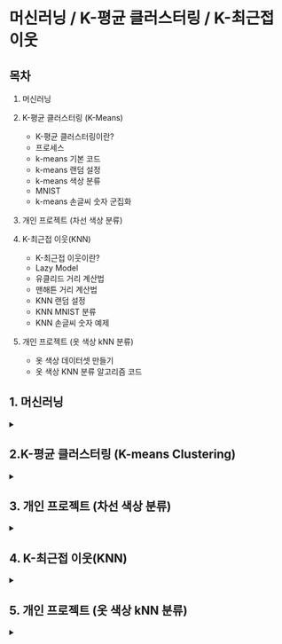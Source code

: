 # 머신러닝 / K-평균 클러스터링 / K-최근접 이웃

## 목차

1. 머신러닝

2. K-평균 클러스터링 (K-Means)
   - K-평균 클러스터링이란?
   - 프로세스
   - k-means 기본 코드
   - k-means 랜덤 설정
   - k-means 색상 분류
   - MNIST
   - k-means 손글씨 숫자 군집화
  
3. 개인 프로젝트 (차선 색상 분류)

4. K-최근접 이웃(KNN)
   - K-최근접 이웃이란?
   - Lazy Model
   - 유클리드 거리 계산법
   - 맨해튼 거리 계산법
   - KNN 랜덤 설정
   - KNN MNIST 분류
   - KNN 손글씨 숫자 예제

5. 개인 프로젝트 (옷 색상 kNN 분류)
   - 옷 색상 데이터셋 만들기
   - 옷 색상 KNN 분류 알고리즘 코드

## 1. 머신러닝

<details>
<summary></summary>
<div markdown="1">

## **1-1. 머신러닝이란?**

컴퓨터가 명시적으로 프로그래밍되지 않아도 **경험(데이터)을 통해 스스로 학습하고 개선하는 기술**

**[대표적인 적용 사례]**

`이미지 분류` : 제품 생산 시 제품의 이미지를 분석해 자동으로 분류하는 시스템

`시맨틱 분할` : 인간의 뇌를 스캔하여 종양 여부의 진단

`텍스트 분류(자연어 처리)` : 자동으로 뉴스, 블로그 등의 게시글 분류

`텍스트 분류` : 토론 또는 사이트 등에서의 부정적인 코멘트를 자동으로 구분

`텍스트 요약` : 긴 문서를 자동으로 요약하여 요점 정리

`자연어 이해` : 챗봇(chatbot) 또는 인공지능 비서 만들기

`회귀 분석` : 회사의 내년도 수익 예측

`음성 인식` : 음성 명령에 반응하는 프로그램

`이상치 탐지` : 신용 카드 부정 거래 감지

`군집 작업` : 구매 이력을 기반으로 고객 분류 후 서로 다른 마케팅 전략 계획

`데이터 시각화` : 고차원의 복잡한 데이터셋을 그래프와 같은 효율적인 시각 표현

`추천 시스템` : 과거 구매이력, 관심 상품, 찜 목록 등을 분석하여 상품 추천

`강화 학습` : 지능형 게임 봇 만들기

<br><br>

## **1-2. 머신러닝 시스템의 분류**

<img width="994" height="541" alt="image" src="https://github.com/user-attachments/assets/63c69391-616f-424e-a464-0e2b6a5ba568" />

`1. 훈련 지도 여부 : 지도 학습, 비지도 학습, 준지도 학습, 강화 학습`

`2. 실시간 훈련 여부 : 온라인 학습, 배치 학습`

`3. 예측 모델 사용 여부 : 사례 기반 학습, 모델 기반 학습`

**훈련 지도 여부 구분]**

1. 지도 학습
   - 훈련 데이터로부터 하나의 함수를 유추해내기 위한 방법
   - 지도 학습에는 훈련 데이터에 레이블(label) 또는 타깃(garget)이라는 정답지가 포함되어 있음

1) 분류(classification)
   
<img width="924" height="364" alt="image" src="https://github.com/user-attachments/assets/d826aded-2184-45b5-881b-c97ac89d1f6e" />

2) 회귀(regression)
   
<img width="753" height="412" alt="image" src="https://github.com/user-attachments/assets/707a4500-3fcd-45e5-b9db-636fe84bcd88" />

3) 지도 학습 알고리즘

- k-최근접 이웃(kNN : k-Nearest Neighbors)
- 선형 회귀(linear regression)
- 로지스틱 회귀(logistic regression)
- 서포트 벡터 머신(SVC : support vector machines)
- 결정 트리(decision trees)
- 랜덤 포레스트(randome forests)
- 신경망(neural networks)

<br><br>

2. 비지도 학습
   - 레이블이 없는 훈련 데이터를 이용하여 시스템이 스스로 학습을 하도록 하는 학습 방법
   - 입력 값에 대한 목표치가 주어지지 않음

<img width="775" height="402" alt="image" src="https://github.com/user-attachments/assets/576168b3-a218-4ae5-8f88-5cc1f8c59d71" />

1) 군집
   - 데이터를 비슷한 특징을 가진 몇 개의 그룹으로 나누는 것

<img width="752" height="406" alt="image" src="https://github.com/user-attachments/assets/f97fd93a-665f-4cc8-95b2-99e1d60f27d5" />

2) 시각화와 차원 축소
   - 레이블이 없는 다차원 특성을 가진 데이터셋을 2D 또는 3D로 표현하는 것
   - 시각화를 하기 위해서는 데이터 특성을 두 가지로 줄여야 한다.

<img width="884" height="589" alt="image" src="https://github.com/user-attachments/assets/ef5e7578-ee54-4988-a832-a93bb568defe" />

3) 이상치 탐지(Outlier detection)와 특이치 탐지(Novelty detection)
   -정상 샘플을 이용하여 훈련 후 입력 샘플의 정상여부를 판단하여 이상치를 추출하거나 자동으로 제거하는 것

<img width="517" height="283" alt="image" src="https://github.com/user-attachments/assets/ef6629b1-c9e8-401e-ab2d-00245b1e8a9c" />

4) 연관 규칙 학습
   - 데이터 특성 간의 흥미로운 관계를 찾는 것


<br><br>

3. 준지도 학습
   - 레이블이 적용된 적은 수의 샘플이 주어졌을 때 유용한 방법
   - 비지도 학습을 통해 군집을 분류한 후 샘플들을 활용해 지도 학습을 실행한다.

<img width="742" height="393" alt="image" src="https://github.com/user-attachments/assets/e0bab86c-4b51-4190-8c73-43beba63873b" />

<br><br>

4. 강화 학습
   - 학습 시스템을 에이전트라 부르며, 에이전트가 취한 행동에 대해 보상 또는 벌점을 주어 가장 큰 보상을 받는 방향으로 유도하는 방법

<img width="542" height="537" alt="image" src="https://github.com/user-attachments/assets/e305efa1-a98a-4b97-9d49-183c44e78951" />

</div>
</details>

## 2.K-평균 클러스터링 (K-means Clustering)

<details>
<summary></summary>
<div markdown="1">

## **2-1. K-평균 클러스터링이란?f**

 **비지도 학습의 클러스터링 모델 중 하나이다.**

 <img width="220" height="147" alt="image" src="https://github.com/user-attachments/assets/294b81c2-b7e0-4e43-a10e-aff4cf383934" />

<br><br>

**클러스터**란 _비슷한 특성을 가진 데이터끼리의 묶음_ 이고, **클러스터링**이란 어떤 데이터들이 주어졌을 때, _그 데이터들을 클러스터로 그루핑 시켜주는 것_ 이다.

각 클러스터의 중심을 **Centroid**라고 한다.

K-means Clustering에서 **K는 클러스터의 갯수**를 뜻하므로 위의 사진 속 K는 총 3개가 된다.

# 📊 클러스터링 개념 정리

| **클러스터 (Cluster)** | 비슷한 특성을 가진 데이터들의 묶음<br>→ 일반적으로 "서로 가까운 위치에 있는 데이터" |
| **클러스터링 (Clustering)** | 주어진 데이터들을 클러스터로 자동 분류하는 작업<br>→ 처음엔 구분이 없던 데이터들을 거리 기반으로 그룹화 |
| **Centroid** | 각 클러스터의 중심에 해당하는 좌표값 |
| **K-means Clustering** | K개의 클러스터를 생성하는 알고리즘<br>`K` = 클러스터 개수<br>`means` = 각 클러스터의 중심 (Centroid) |
| **예시** | 그림에 3개의 클러스터가 있다면 K=3이며, 각 클러스터는 가까운 점들로 구성되고, 중심에는 Centroid가 존재 |

## **K-means Clustering의 목적은 유사한 데이터 포인트끼리 그루핑 하여 패턴을 찾아내는 것**

## **2-2. 프로세스**

1. **K값 결정**  
   - 얼마나 많은 클러스터가 필요한지 결정

2. **초기 Centroid 설정**  
   - 랜덤 설정  
   - 수동 설정  
   - K-means++ 방식 사용 가능

3. **데이터 할당 (Assign)**  
   - 각 데이터를 가장 가까운 Centroid가 속한 클러스터에 할당

4. **Centroid 업데이트**  
   - 각 클러스터의 중심값으로 Centroid를 이동

5. **반복 수행**  
   - 클러스터 할당이 더 이상 바뀌지 않을 때까지  
   - 또는 최대 반복 횟수에 도달할 때까지  
   - Step 3과 4를 반복

> 시각화 시물레이션 사이트 : https://www.naftaliharris.com/blog/visualizing-k-means-clustering/
  
## **2-3. k-means 기본 코드**

```python3
import pandas as pd
import numpy as np
import matplotlib.pyplot as plt
from sklearn.cluster import KMeans

X= -2 * np.random.rand(100,2)
X1 = 1 + 2 * np.random.rand(50,2)
X[50:100, :] = X1
plt.scatter(X[ : , 0], X[ :, 1], s = 50, c = 'b')
plt.show()
```

<img width="374" height="252" alt="image" src="https://github.com/user-attachments/assets/ea8d6fc7-47d2-4453-b0b6-20bcf9f49acc" />

<br><br>

```python3
# 두 centroid의 위치 확인
Kmean.cluster_centers_

>>> array([[ 2.02664296,  1.88206121],
          [-1.01085055, -1.03792754]])
```

```python3
# 두 centroid의 위치 함께 출력
plt.scatter(-0.94665068, -0.97138368, s=200, c='g', marker='s')
plt.scatter(2.01559419, 2.02597093, s=200, c='r', marker='s')
plt.show()
```

<img width="374" height="252" alt="image" src="https://github.com/user-attachments/assets/705df97f-9534-490f-a773-e6e275e121cf" />

<br><br>

## **2-4. k-means 랜덤 설정**

```python3
import numpy as np, cv2
import matplotlib.pyplot as plt

# 0~150 임의의 2수, 25개
a = np.random.randint(0,150,(25,2))

# 128~255 임의의 2수, 25개
b = np.random.randint(128, 255,(25,2))

# a, b를 병합
data = np.vstack((a,b)).astype(np.float32)

# 중지 요건
criteria = (cv2.TERM_CRITERIA_EPS + cv2.TERM_CRITERIA_MAX_ITER, 10, 1.0)

# 평균 클러스터링 적용
# data : 처리 대상 데이터
# K : 원하는 묶음 갯수
# 결과 데이터
# 반복 종료 조건
# 매전 다른 초기 레이블로 실행할 횟수
# 초기 중앙점 선정 방법
ret,label,center=cv2.kmeans(data,2,None,criteria,10,cv2.KMEANS_RANDOM_CENTERS)

# label에 따라 결과 분류
red = data[label.ravel()==0]
blue = data[label.ravel()==1]

# plot에 결과 출력
plt.scatter(red[:,0],red[:,1], c='r')
plt.scatter(blue[:,0],blue[:,1], c='b')

# 각 그룹의 중앙점 출력
plt.scatter(center[0,0],center[0,1], s=100, c='r', marker='s')
plt.scatter(center[1,0],center[1,1], s=100, c='b', marker='s')
plt.show()
```

<img width="640" height="545" alt="image" src="https://github.com/user-attachments/assets/e70f83e8-03fb-4b3f-a42f-4037a1362ab3" />

<br><br>

## **2-4. k-means 색상 분류**

```python3
# 3채널 컬러 영상은 하나의 색상을 위해서 24비트 (8x3)
# 16777216가지 색상 표현 가능

# 모든 색을 다 사용하지 않고 비슷한 색상 그룹 지어서 같은 색상으로 처리
# 처리 용량 간소화

import numpy as np
import cv2

K = 16 # 군집화 갯수
img = cv2.imread('../img/taekwonv1.jpg')
data = img.reshape((-1, 3)).astype(np.float32)
# 데이터 평균을 구할 때 소수점 이하값을 가질 수있으므로 변환
# 반복 중지 조건
criteria = (cv2.TERM_CRITERIA_EPS + cv2.TERM_CRITERIA_MAX_ITER, 10, 1.0)

# 평균 클러스터링 적용
ret, label, center = cv2.kmeans(data, K, None, criteria, 10, cv2.KMEANS_PP_CENTERS)

# 중심값을 정수형으로 변환

center = np.uint8(center)
print(center)

# 각 레이블에 해당하는 중심값으로 픽셀 값 선택
res = center[label.flatten()]
# 원본 영상의 형태로 변환
res = res.reshape((img.shape))

# 결과 출력
merged = np.hstack((img, res))
cv2.imshow('Kmeans color', merged)
cv2.waitKey(0)
cv2.destroyAllWindows()
```

<img width="797" height="475" alt="image" src="https://github.com/user-attachments/assets/d1ad69ee-2782-4976-a323-67b5dc33bc00" />

<img width="111" height="278" alt="image" src="https://github.com/user-attachments/assets/411d309f-da71-4560-b910-754d2564e674" />

<br><br>

## **2-5. MNIST**

**MNIST란? : Modified National Institute of Standards and Technology database**

**각 이미지의 크기가 28x28픽셀인 그레이스케일의 손글씨 숫자 이미지 7만개 모음 **

<img width="2000" height="1000" alt="image" src="https://github.com/user-attachments/assets/0722ea95-47c8-4b85-96ed-f866f92b8a05" />

<br><br>

[MNIST 데이터 전처리 모듈]

```python3
import numpy as np, cv2

data = None  # 이미지 데이타 셋 
k = list(range(10)) # [0,1,2,3,4,5,6,7,8,9] 레이블 셋

# 이미지 데이타 읽어들이는 함수 ---①
def load():
    global data
    # 0~9 각각 500(5x100)개, 총5000(50x100)개, 한 숫자당 400(20x20)픽셀
    image = cv2.imread('../img/digits.png')
    gray = cv2.cvtColor(image,cv2.COLOR_BGR2GRAY)
    # 숫자 한개(20x20)씩 구분하기 위해 행별(50)로 나누고 열별(100)로 나누기
    cells = [np.hsplit(row,100) for row in np.vsplit(gray,50)]
    # 리스트를 NumPy 배열로  변환 (50 x 100 x 20 x 20 )
    data = np.array(cells)

# 모든 숫자 데이타 반환 ---②
def getData(reshape=True):
    if data is None: load() # 이미지 읽기 확인
    # 모든 데이타를 N x 400 형태로 변환
    if reshape:
        full = data.reshape(-1, 400).astype(np.float32) # 5000x400
    else:
        full = data
    labels = np.repeat(k,500).reshape(-1,1)  # 각 숫자당 500번 반복(10x500)
    return (full, labels)

# 훈련용 데이타 반환 ---③
def getTrain(reshape=True):
    if data is None: load() # 이미지 읽기 확인
    # 50x100 중에 90열만 훈련 데이타로 사용
    train = data[:,:90]
    if reshape:
        # 훈련 데이타를 N X 400으로 변환
        train = train.reshape(-1,400).astype(np.float32) # 4500x400
    # 레이블 생성
    train_labels = np.repeat(k,450).reshape(-1,1) # 각 숫자당 45번 반복(10x450)
    return (train, train_labels)

# 테스트용 데이타 반환 ---④
def getTest(reshape=True):
    if data is None: load()
    # 50x100 중에 마지막 10열만 훈련 데이타로 사용
    test = data[:,90:100]
    # 테스트 데이타를 N x 400으로 변환
    if reshape:
        test = test.reshape(-1,400).astype(np.float32) # 500x400
    test_labels = np.repeat(k,50).reshape(-1,1)
    return (test, test_labels)


# 손글씨 숫자 한 개를 20x20 로 변환후에 1x400 형태로 변환 ---⑤
def digit2data(src, reshape=True):
    h, w = src.shape[:2]
    square = src
    # 정사각형 형태로 만들기
    if h > w:
        pad = (h - w)//2
        square = np.zeros((h, h), dtype=np.uint8)
        square[:, pad:pad+w] = src
    elif w > h :
        pad = (w - h)//2
        square = np.zeros((w, w), dtype=np.uint8)
        square[pad:pad+h, :] = src
    # 0으로 채워진 20x20 이미지 생성
    px20 = np.zeros((20,20), np.uint8)
    # 원본을 16x16으로 축소해서 테두리 2픽셀 확보
    px20[2:18, 2:18] = cv2.resize(square, (16,16), interpolation=cv2.INTER_AREA)
    if reshape:
        # 1x400형태로 변환
        px20 = px20.reshape((1,400)).astype(np.float32)
    return px20
```

<br><br>

## **2-6. k-means 손글씨 숫자 군집화**

```python3
import cv2, numpy as np
import matplotlib.pyplot as plt
import mnist

# 공통 모듈로 부터 MINST 전체 이미지 데이타 읽기
data, _ = mnist.getData()

# 중지 요건 
criteria = (cv2.TERM_CRITERIA_EPS + cv2.TERM_CRITERIA_MAX_ITER, 10, 1.0)

# 평균 클러스터링 적용, 10개의 그룹으로 묶음
ret,label,center=cv2.kmeans(data,10,None,criteria,10,cv2.KMEANS_RANDOM_CENTERS)

# 중앙점 이미지 출력
for i in range(10):
    # 각 중앙점 값으로 이미지 생성
    cent_img = center[i].reshape(20,20).astype(np.uint8)
    plt.subplot(2,5, i+1)
    plt.imshow(cent_img, 'gray')
    plt.xticks([]);plt.yticks([])
    
plt.show()
```

<img width="639" height="545" alt="image" src="https://github.com/user-attachments/assets/416f7a93-08a0-4f6c-af50-576db3f81d4f" />

_**비지도 학습 모델이기 때문에 누락된 숫자가 발생한다.**_

</div>
</details>

## 3. 개인 프로젝트 (차선 색상 분류)

<details>
<summary></summary>
<div markdown="1">

```python3
'''
1. 이미지를 불러온다.
2. 평균 클러스터링을 사용해 색상을 분류한다.
3. 분류한 이미지를 출력한다.
'''

import cv2
import numpy as np
import matplotlib.pyplot as plt

K = 8  # 군집화 갯수

img = cv2.imread('../img/load_line.jpg')
# 이미지 사이즈를 1/5로 줄임
img = cv2.resize(img, None, fx=0.2, fy=0.2, interpolation=cv2.INTER_AREA)

data = img.reshape((-1, 3)).astype(np.float32)

# 반복 중지 조건
criteria = (cv2.TERM_CRITERIA_EPS + cv2.TERM_CRITERIA_MAX_ITER, 10, 1.0)
# 10회 반복, 결과 확인 후 변경

# 평균 클러스터링 적용
ret, label, center = cv2.kmeans(data, K, None, criteria, 10, cv2.KMEANS_PP_CENTERS)

# 중심값을 정수형으로 변환

center = np.uint8(center)
print(center)

# 각 레이블에 해당하는 중심값으로 픽셀 값 선택
res = center[label.flatten()]

# 원본 영상의 형태로 변환
res = res.reshape((img.shape))

# 결과 출력
merged = np.hstack((img, res))
cv2.imshow('Load Line', merged)

# --- 색상 팔레트 생성 ---

# 픽셀 수 계산
unique, counts = np.unique(label, return_counts=True)
total_pixels = data.shape[0]

# 픽셀 수 내림차순 정렬 인덱스
sorted_idx = np.argsort(counts)[::-1]

# 상위 3개 클러스터 인덱스와 값들만 선택
top3_idx = sorted_idx[:3]
top3_centers = center[top3_idx]
top3_counts = counts[top3_idx]
top3_ratios = top3_counts / total_pixels

palette = np.zeros((50, 300, 3), dtype=np.uint8)
step = 300 // 3
for i, color in enumerate(top3_centers):
    palette[:, i*step:(i+1)*step, :] = color
cv2.imshow('Top 3 Color Palette', palette)

# --- 색상 분포 차트 및 상세 분석 ---

# 클러스터 별 비율 계산
ratios = counts / total_pixels

# BGR → RGB 변환 (matplotlib는 RGB)
colors_rgb = center[:, ::-1] / 255.0  # 0~1 정규화

# 분포 차트 출력
plt.figure(figsize=(8, 4))
plt.bar(range(K), ratios, color=colors_rgb, tick_label=[f'C{i}' for i in range(K)])
plt.title('Cluster Color Distribution')
plt.xlabel('Cluster')
plt.ylabel('Pixel Ratio')
plt.ylim(0, 1)
plt.show()

# 상세 분석 출력
print("\n클러스터 상세 분석:")
for i in range(K):
    b, g, r = center[i]
    print(f"Cluster {i}: BGR=({b}, {g}, {r}), 픽셀 수={counts[i]}, 비율={ratios[i]:.4f}")

cv2.waitKey(0)
cv2.destroyAllWindows()
```

**[결과 출력]**

<img width="1485" height="518" alt="image" src="https://github.com/user-attachments/assets/707ff264-a2cc-4252-bce2-5c5eec5aea57" />

<br><br>

**[추출된 3가지 대표색상]**

<img width="299" height="79" alt="image" src="https://github.com/user-attachments/assets/0f047eb7-b1ad-4cd6-a666-f86fc8298d22" />

<br><br>

**[색상 분포 차트]**

<img width="799" height="466" alt="image" src="https://github.com/user-attachments/assets/6fe01437-6dba-4260-b274-f79f5b2a286d" />

<br><br>

**[각 색상의 중심값(Centroid) 좌표]**

<img width="109" height="141" alt="image" src="https://github.com/user-attachments/assets/f9cdb40e-769e-468d-a1b5-9324d181d484" />

<br><br>

**[클러스터 분석 표]**

<img width="430" height="160" alt="image" src="https://github.com/user-attachments/assets/c2d30a0b-fe1d-4b4b-9fd5-062936d0ae10" />

</div>
</details>

## 4. K-최근접 이웃(KNN)

<details>
<summary></summary>
<div markdown="1">

## **4-1. K-최근접 이웃(KNN)이란?**

**지도 학습 알고리즘 중 하나이다.**

어떤 데이터가 주어지면 그 _주변(이웃)의 데이터를 살펴본 뒤_ 더 많은 데이터가 포함되어 있는 범주로 분류하는 방식

<img width="753" height="563" alt="image" src="https://github.com/user-attachments/assets/c5f56640-6365-4031-968e-28b271478694" />

[K = 3 일때는 Class B로 분류, K = 6일때는 Class A로 분류]

> 시각화 시물레이션 사이트 : http://vision.stanford.edu/teaching/cs231n-demos/knn/
> 시물레이션 해설 사이트 : https://pangguinland.tistory.com/127

## **4-2. Lazt Model**

KNN은 사전 모델링이 따로 필요 없는 모델이므로 처리 속도가 빠름

## **4-3. 유클리드 거리 계산법 (Euclidean Distance)**

**일반적으로 점과 점 사이의 거리를 구하는 방법**

<img width="792" height="171" alt="image" src="https://github.com/user-attachments/assets/1e1865ad-5d34-4889-93a0-3b01fa2baa1a" />

<br><br>

[3차원에서 유클리드 거리를 구하는 방법]

<img width="778" height="636" alt="image" src="https://github.com/user-attachments/assets/dcad2be9-ccd3-44cd-89b6-e2f8671a6016" />

<img width="539" height="104" alt="image" src="https://github.com/user-attachments/assets/7043e91e-040b-4cfe-b608-60806e0e33d2" />

## **4-4. 맨해튼 거리 계산법 (Manhattan Distance)**

**점과 점사이의 직선거리가 아닌 X축, Y축을 따라 간 거리를 구하는 방법**

<img width="749" height="647" alt="image" src="https://github.com/user-attachments/assets/d0d664df-e605-4f53-8bdf-06be5ca62546" />

## **4-5. KNN 랜덤 설정 **

```python3
import cv2, numpy as np, matplotlib.pyplot as plt

# 0~200 사이의 무작위 수 50x2개 데이타 생성
red = np.random.randint(0, 110, (25,2)).astype(np.float32)
blue = np.random.randint(90, 200, (25, 2)).astype(np.float32)
trainData = np.vstack((red, blue))

# 50x1개 레이블 생성
labels = np.zeros((50,1), dtype=np.float32) # 0:빨강색 삼각형
labels[25:] = 1           # 1:파랑색 사각형

# 레이블 값 0과 같은 자리는 red, 1과 같은 자리는 blue로 분류해서 표시
plt.scatter(red[:,0], red[:,1], s=80, c='r', marker='^') # 빨강색 삼각형
plt.scatter(blue[:,0], blue[:,1], s=80, c='b', marker='s')# 파랑색 사각형

# 0 ~ 200 사이의 1개의 새로운 무작위 수 생성
newcomer = np.random.randint(0,200,(1,2)).astype(np.float32)
plt.scatter(newcomer[:,0], newcomer[:,1], s=80, c='g', marker='o') # 초록색 원

# KNearest 알고리즘 객체 생성
knn = cv2.ml.KNearest_create()

# train, 행 단위 샘플
knn.train(trainData, cv2.ml.ROW_SAMPLE, labels)

# 예측
#ret, results = knn.predict(newcomer)
ret, results, neighbours, dist = knn.findNearest(newcomer, 3) #K=3

# 결과 출력
print('ret:%s, result:%s, neighbours:%s, distance:%s' \
        %(ret, results, neighbours, dist))
plt.annotate('red' if ret==0.0 else 'blue', xy=newcomer[0], \
             xytext=(newcomer[0]+1))
plt.show()
```

<img width="640" height="546" alt="image" src="https://github.com/user-attachments/assets/46477e38-ccf8-4a69-9374-bb15d9c9e62d" />

<img width="538" height="22" alt="image" src="https://github.com/user-attachments/assets/cb12f0c9-82f1-4070-8af9-87787278b837" />

| 키워드          | 값                   | 의미                              |
| ------------ | ------------------- | ------------------------------- |
| `ret`        | `1.0`               | 최종 예측 클래스 (여기선 `1`: 파랑 사각형)     |
| `result`     | `[[1.]]`            | 예측 결과 (same as `ret`)           |
| `neighbours` | `[[1. 1. 1.]]`      | 가장 가까운 3개의 이웃의 클래스 (모두 `1`)     |
| `distance`   | `[[49. 409. 436.]]` | newcomer와 각 이웃 간의 거리 (작을수록 가까움) |


## **4-6. KNN MNIST 분류**

```python3
import numpy as np, cv2
import mnist

# 훈련 데이타와 테스트 데이타 가져오기
train, train_labels = mnist.getTrain()
test, test_labels = mnist.getTest()

# kNN 객체 생성 및 훈련
knn = cv2.ml.KNearest_create()
knn.train(train, cv2.ml.ROW_SAMPLE, train_labels)

# k값을 1~10까지 변경하면서 예측
for k in range(1, 11):
    # 결과 예측
    ret, result, neighbors, distance = knn.findNearest(test, k=k)

    # 정확도 계산 및 출력
    correct = np.sum(result == test_labels)
    accuracy = correct / result.size * 100.0
    print("K:%d, Accuracy :%.2f%%(%d/%d)" % (k, accuracy, correct, result.size))
```

<img width="998" height="562" alt="image" src="https://github.com/user-attachments/assets/01017012-dbde-4b06-84c6-654d6d90fd1a" />


<img width="226" height="173" alt="image" src="https://github.com/user-attachments/assets/249359c5-eb06-4aa2-967e-d2468eda4ec0" />

## **4-7. KNN 손글씨 숫자 예제**

```python3
import numpy as np, cv2
import mnist

# 훈련 데이타 가져오기
train, train_labels = mnist.getData()

# Knn 객체 생성 및 학습
knn = cv2.ml.KNearest_create()
knn.train(train, cv2.ml.ROW_SAMPLE, train_labels)

# 인식시킬 손글씨 이미지 읽기
image = cv2.imread('../img/4027.png')
cv2.imshow("image", image)
cv2.waitKey(0) 

# 그레이 스케일 변환과 스레시홀드
gray = cv2.cvtColor(image,cv2.COLOR_BGR2GRAY)
gray = cv2.GaussianBlur(gray, (5, 5), 0)
_, gray = cv2.threshold(gray, 127, 255, cv2.THRESH_BINARY_INV)

# 최외곽 컨투어만 찾기
contours, _ = cv2.findContours(gray, cv2.RETR_EXTERNAL, \
                                        cv2.CHAIN_APPROX_SIMPLE)[-2:]

# 모든 컨투어 순회
for c in contours:
    # 컨투어를 감싸는 외접 사각형으로 숫자 영역 좌표 구하기
    (x, y, w, h) = cv2.boundingRect(c) 

    # 외접 사각형의 크기가 너무 작은것은 제외
    if w >= 5 and h >= 25:
        # 숫자 영역만 roi로 확보하고 사각형 그리기
        roi = gray[y:y + h, x:x + w]
        cv2.rectangle(image, (x, y), (x + w, y + h), (0, 255, 0), 1)

        # 테스트 데이타 형식으로 변환
        data = mnist.digit2data(roi)
        
        # 결과 예측해서 이미지에 표시
        ret, result, neighbours, dist = knn.findNearest(data, k=1)
        cv2.putText(image, "%d"%ret, (x , y + 155), \
                        cv2.FONT_HERSHEY_DUPLEX, 2, (255, 0, 0), 2)
        cv2.imshow("image", image)
        cv2.waitKey(0) 

cv2.destroyAllWindows()
```

<img width="597" height="229" alt="image" src="https://github.com/user-attachments/assets/8b76e04a-2229-4056-8b7f-4f4f0c101504" />

**[결과가 틀린 경우]**
<img width="896" height="344" alt="image" src="https://github.com/user-attachments/assets/80584b73-7192-44ac-815a-da5b6c48f1bd" />

</div>
</details>

## 5. 개인 프로젝트 (옷 색상 kNN 분류)

<details>
<summary></summary>
<div markdown="1">

## **5-1. 옷 색상 데이터셋 만들기 (kNN_makeColorDataset_park.py)**

```python3
import cv2
import numpy as np
import pandas as pd
from sklearn.neighbors import KNeighborsClassifier
from sklearn.preprocessing import MinMaxScaler
from sklearn.model_selection import train_test_split

# 숫자 키와 색상 이름 매핑 (키보드 ASCII 코드 기준)
color_labels = {
    49: "Red",    # '1'
    50: "Blue",   # '2'
    51: "Green",  # '3'
    52: "Yellow", # '4'
    53: "Black",  # '5'
    54: "White",  # '6'
    55: "Gray"    # '7'
}

# 수집한 색상 샘플 저장 리스트 (B, G, R, 라벨)
samples = []

# ROI(관심 영역) 크기와 초기 위치 설정 (중앙 기준)
roi_size = 100
frame_width, frame_height = 640, 480
cx, cy = frame_width // 2, frame_height // 2

# KNN 모델과 데이터 스케일러 (초기값 None)
knn_model = None
scaler = None

# --- CSV에서 데이터 불러와 KNN 모델 학습 ---
def load_dataset_and_train():
    global knn_model, scaler
    try:
        # 저장된 CSV 불러오기
        df = pd.read_csv('color_dataset.csv')
        X = df[['B', 'G', 'R']].values.astype(float)  # 특징값 (BGR)
        y = df['Label'].values                         # 라벨(문자열)

        # 데이터 정규화 (0~1 사이)
        scaler = MinMaxScaler()
        X_scaled = scaler.fit_transform(X)

        # 학습/검증 데이터 분리 (20% 검증)
        X_train, X_test, y_train, y_test = train_test_split(
            X_scaled, y, test_size=0.2, random_state=42)

        # KNN 분류기 생성 및 학습 (k=3)
        knn_model = KNeighborsClassifier(n_neighbors=3)
        knn_model.fit(X_train, y_train)

        # 검증 데이터 정확도 출력
        acc = knn_model.score(X_test, y_test)
        print(f"K-NN 모델 학습 완료, 테스트 정확도: {acc*100:.2f}%")
        return True
    except Exception as e:
        # 데이터 없거나 오류 시 안내 메시지 출력
        print("데이터셋 없음 또는 학습 실패:", e)
        return False

# 웹캠 초기화 및 프레임 크기 설정
cap = cv2.VideoCapture(0)
cap.set(cv2.CAP_PROP_FRAME_WIDTH, frame_width)
cap.set(cv2.CAP_PROP_FRAME_HEIGHT, frame_height)

print("웹캠 실행 중. ESC 키로 종료")
print("마우스 왼쪽 클릭으로 ROI 내 색상 샘플 수집 후 1~7 숫자키로 라벨링")

# 현재 선택된 색상과 클릭 위치, 프레임 저장 변수
current_color = None
click_pos = None
current_frame = None

# --- 마우스 클릭 이벤트 처리 함수 ---
def mouse_callback(event, x, y, flags, param):
    global current_color, click_pos, current_frame
    if event == cv2.EVENT_LBUTTONDOWN:
        # 프레임 없으면 무시
        if current_frame is None:
            return
        # ROI 내부 클릭했는지 확인
        if (cx - roi_size//2 <= x <= cx + roi_size//2) and (cy - roi_size//2 <= y <= cy + roi_size//2):
            # ROI 영역 평균 색상 계산
            roi = current_frame[cy - roi_size//2:cy + roi_size//2, cx - roi_size//2:cx + roi_size//2]
            avg_color = np.mean(roi.reshape(-1,3), axis=0).astype(int)
            current_color = avg_color
            click_pos = (x, y)
            print(f"샘플 색상 추출됨: BGR = {avg_color}")

# OpenCV 윈도우 생성 및 마우스 콜백 연결
cv2.namedWindow("Color Collect & Predict")
cv2.setMouseCallback("Color Collect & Predict", mouse_callback)

# 학습 데이터 불러와 모델 학습 시도
model_ready = load_dataset_and_train()

while True:
    ret, frame = cap.read()
    if not ret:
        break
    current_frame = frame.copy()  # 원본 프레임 복사 (마우스 이벤트용)

    # ROI 위치에 사각형 그리기 (초록색)
    x1, y1 = cx - roi_size//2, cy - roi_size//2
    x2, y2 = cx + roi_size//2, cy + roi_size//2
    cv2.rectangle(frame, (x1,y1), (x2,y2), (0,255,0), 2)

    # 클릭해 추출한 샘플 색상과 위치 표시
    if current_color is not None:
        cv2.putText(frame, f"Sampled BGR: {current_color}", (10,30),
                    cv2.FONT_HERSHEY_SIMPLEX, 0.7, (0,255,0), 2)
        cv2.circle(frame, click_pos, 5, (0,255,0), -1)

    # 모델이 준비된 경우 ROI 내 색상 예측 결과 표시
    if model_ready:
        roi = frame[y1:y2, x1:x2]
        avg_color = np.mean(roi.reshape(-1,3), axis=0).astype(int)
        avg_scaled = scaler.transform([avg_color])
        pred_label = knn_model.predict(avg_scaled)[0]
        cv2.putText(frame, f"Predicted Color: {pred_label}", (10, frame_height - 20),
                    cv2.FONT_HERSHEY_SIMPLEX, 1, (255,0,0), 2)

    cv2.imshow("Color Collect & Predict", frame)

    key = cv2.waitKey(1)

    if key == 27:  # ESC 키 누르면 종료
        break
    elif key in color_labels and current_color is not None:
        # 숫자키(1~7) 눌러 라벨링 시 샘플 리스트에 저장
        label = color_labels[key]
        b, g, r = current_color
        samples.append([int(b), int(g), int(r), label])
        print(f"샘플 수집됨: {label} - BGR({b},{g},{r})")
        current_color = None

    elif key == ord('s'):
        # 's' 키 누르면 지금까지 수집한 샘플 CSV로 저장 후 모델 재학습
        if samples:
            df = pd.DataFrame(samples, columns=['B', 'G', 'R', 'Label'])
            df.to_csv('color_dataset.csv', index=False)
            print(f"샘플 {len(samples)}개 저장됨 (color_dataset.csv)")
            model_ready = load_dataset_and_train()
        else:
            print("저장할 샘플이 없습니다")

    # 방향키로 ROI 위치 이동 (좌, 우, 상, 하)
    elif key == 81:  # 왼쪽 화살표
        cx = max(cx - 10, roi_size//2)
    elif key == 83:  # 오른쪽 화살표
        cx = min(cx + 10, frame_width - roi_size//2)
    elif key == 82:  # 위쪽 화살표
        cy = max(cy - 10, roi_size//2)
    elif key == 84:  # 아래쪽 화살표
        cy = min(cy + 10, frame_height - roi_size//2)

# 종료 처리
cap.release()
cv2.destroyAllWindows()
```

**[색상 학습 화면]**

<img width="639" height="511" alt="image" src="https://github.com/user-attachments/assets/d65c85de-b14c-48ff-90de-90fc3b9110cb" />

<br><br>

**[샘플 저장 시 터미널 출력]**

<img width="303" height="36" alt="image" src="https://github.com/user-attachments/assets/9e5c604c-6348-4f41-b326-7757ab9b78a3" />

<br><br>

**[저장된 color_dataset.csv 데이터셋 값]**

<img width="109" height="295" alt="image" src="https://github.com/user-attachments/assets/f794509b-e504-4cdd-a7f9-4df5651c5d13" />


**각 색상별로 15개의 데이터 입력**

## **5-2. 옷 색상 KNN 분류 알고리즘 (kNN_shortsColor_park.py)**

```python3
import cv2
import numpy as np
import pandas as pd
import os
from collections import Counter
from sklearn.model_selection import train_test_split
from sklearn.preprocessing import LabelEncoder
import pickle
from PIL import ImageFont, ImageDraw, Image

# --- 설정 변수 ---
CSV_PATH = 'color_dataset.csv'    # 학습 데이터 파일명
MODEL_PATH = 'knn_model.pkl'      # 저장할 KNN 모델 파일명
roi_size = 100                   # 관심영역(ROI) 크기 (정사각형 한 변 길이)
mode = 'predict'                 # 프로그램 시작 모드 ('learn' or 'predict')
knn_k = 5                       # KNN의 k값 (이웃 개수)
label_encoder = LabelEncoder()  # 문자열 라벨을 숫자로 변환할 때 사용
color_list = []                 # 최근 색상 기록 저장용 리스트

# 윈도우 기본 한글 폰트 경로 (필요 시 변경)
FONT_PATH = 'C:/Windows/Fonts/malgun.ttf'  

# --- 한글 출력 함수 (OpenCV는 한글 지원이 약해서 PIL 사용) ---
def put_text_korean(img, text, pos, font_path=FONT_PATH, font_size=30, color=(255,255,255)):
    # OpenCV(BGR) 이미지를 PIL(RGB) 이미지로 변환
    img_pil = Image.fromarray(cv2.cvtColor(img, cv2.COLOR_BGR2RGB))
    draw = ImageDraw.Draw(img_pil)
    font = ImageFont.truetype(font_path, font_size)   # 폰트 및 크기 설정
    draw.text(pos, text, font=font, fill=color)       # 텍스트 그리기
    # 다시 PIL 이미지를 OpenCV 형식(BGR)으로 변환 후 반환
    return cv2.cvtColor(np.array(img_pil), cv2.COLOR_RGB2BGR)

# --- KNN 예측 함수 ---
def knn_predict(X_train, y_train, x, k):
    distances = np.linalg.norm(X_train - x, axis=1)  # 각 학습 데이터와 거리 계산
    nearest = np.argsort(distances)[:k]              # 가장 가까운 k개 데이터 인덱스
    top_k_labels = y_train[nearest]                   # 그 데이터들의 라벨
    most_common = Counter(top_k_labels).most_common() # 최빈값 찾기
    pred_label = most_common[0][0]                    # 예측 라벨
    confidence = most_common[0][1] / k                 # 신뢰도(빈도/k)
    return pred_label, confidence

# --- 모델 학습 함수 ---
def train_model():
    global label_encoder
    if not os.path.exists(CSV_PATH):  # 학습 데이터 파일이 없으면 종료
        print("❌ 학습 데이터가 없습니다.")
        return None, None, None

    df = pd.read_csv(CSV_PATH)  # CSV에서 데이터 읽기
    X = df[['R', 'G', 'B']].values / 255.0  # RGB 값 0~1로 정규화
    y = df['label'].values                   # 문자열 라벨

    label_encoder.fit(y)             # 문자열 라벨 → 숫자 인코딩 학습
    y_encoded = label_encoder.transform(y)

    # 학습/검증 데이터 분리 (랜덤 시드 고정)
    X_train, X_test, y_train, y_test = train_test_split(X, y_encoded, test_size=0.2, random_state=42)

    acc = 0
    best_k = knn_k
    # 여러 k값에 대해 가장 좋은 정확도 찾기
    for k in [3, 5, 7, 9]:
        correct = 0
        for i in range(len(X_test)):
            pred, _ = knn_predict(X_train, y_train, X_test[i], k)
            if pred == y_test[i]:
                correct += 1
        accuracy = correct / len(X_test)
        if accuracy > acc:
            acc = accuracy
            best_k = k

    print(f"✅ 최적 K: {best_k}, 정확도: {acc*100:.2f}%")

    # 학습 결과 저장 (X_train, y_train, best_k)
    with open(MODEL_PATH, 'wb') as f:
        pickle.dump((X_train, y_train, best_k), f)

    return X_train, y_train, best_k

# --- ROI 위치 조정을 위한 마우스 콜백 함수 ---
cx, cy = 320, 240  # 초기 ROI 중심 위치 (프레임 중간)
def mouse_callback(event, x, y, flags, param):
    global cx, cy
    if event == cv2.EVENT_LBUTTONDOWN:
        cx, cy = x, y   # 클릭 위치로 ROI 중심 이동

# --- 메인 프로그램 시작 ---
cv2.namedWindow("Color Recognizer")
cv2.setMouseCallback("Color Recognizer", mouse_callback)

# 모델 파일이 있으면 불러오고, 없으면 학습 실행
if os.path.exists(MODEL_PATH):
    with open(MODEL_PATH, 'rb') as f:
        X_train, y_train, best_k = pickle.load(f)
    # 학습 데이터에 맞춰 라벨 인코더 다시 학습
    if os.path.exists(CSV_PATH):
        df = pd.read_csv(CSV_PATH)
        label_encoder.fit(df['label'])
else:
    X_train, y_train, best_k = train_model()
    if X_train is None:
        # 학습 데이터가 없으면 빈 배열 세팅
        X_train, y_train, best_k = np.empty((0, 3)), np.empty((0,)), knn_k

cap = cv2.VideoCapture(0)
print("🎥 웹캠 실행 중. 'L': 학습 모드, 'P': 예측 모드, 'S': 모델 저장, 'R': 데이터 초기화, 'Q' 또는 ESC: 종료")

while True:
    ret, frame = cap.read()
    if not ret:
        break

    h, w, _ = frame.shape
    # ROI 좌표 계산 (중심 기준)
    x1, y1 = cx - roi_size // 2, cy - roi_size // 2
    x2, y2 = cx + roi_size // 2, cy + roi_size // 2
    roi = frame[y1:y2, x1:x2]  # ROI 영역 추출

    if roi.shape[0] > 0 and roi.shape[1] > 0:
        avg_color = roi.mean(axis=0).mean(axis=0)  # ROI 내 평균 BGR 색상 계산
        norm_color = avg_color / 255.0             # 0~1 범위로 정규화

        if mode == 'predict' and len(X_train) > 0:
            # 예측 모드일 때 KNN으로 색상 예측
            pred, conf = knn_predict(X_train, y_train, norm_color, best_k)
            try:
                color_name = label_encoder.inverse_transform([int(pred)])[0]  # 숫자→문자 라벨 변환
            except Exception:
                color_name = str(pred)
            frame = put_text_korean(frame, f"{color_name} ({conf*100:.1f}%)", (10, 50), font_size=30, color=(0,255,0))

        elif mode == 'learn':
            # 학습 모드 안내 텍스트 출력 + 키별 색상 안내 표시
            frame = put_text_korean(frame, "학습 모드: 숫자키(1~7)로 라벨링", (10, 50), font_size=30, color=(0,0,255))
            labels_info = ["Red = 1", "Blue = 2", "Green = 3", "Yellow = 4", "Black = 5", "White = 6", "Gray = 7"]
            for i, text in enumerate(labels_info):
                y_pos = 50 + 35 * (i + 1)
                frame = put_text_korean(frame, text, (10, y_pos), font_size=25, color=(0,0,255))
        
        # 최근 색상 히스토리 사각형으로 시각화
        color_list.append(avg_color)
        if len(color_list) > 10:
            color_list.pop(0)
        for i, c in enumerate(color_list):
            cv2.rectangle(frame, (10+i*30, h-40), (30+i*30, h-10), c.astype(int).tolist(), -1)

    # ROI 사각형 표시
    cv2.rectangle(frame, (x1, y1), (x2, y2), (255, 255, 255), 2)
    frame = put_text_korean(frame, f"MODE: {mode.upper()}", (10, 10), font_size=20, color=(255, 255, 0))

    # 화면에 프레임 출력
    cv2.imshow("Color Recognizer", frame)

    # 키 입력 처리
    key = cv2.waitKey(1) & 0xFF
    if key == ord('q') or key == 27:   # 'q' 또는 ESC 키 종료
        break
    elif key == ord('l'):
        mode = 'learn'                  # 학습 모드 전환
    elif key == ord('p'):
        mode = 'predict'               # 예측 모드 전환
    elif key == ord('s'):
        train_model()                  # 모델 재학습 및 저장
    elif key == ord('r'):
        # 데이터셋 초기화
        if os.path.exists(CSV_PATH):
            os.remove(CSV_PATH)
        print("🔄 데이터셋 초기화 완료.")
        X_train, y_train = np.empty((0, 3)), np.empty((0,))
    elif mode == 'learn' and ord('1') <= key <= ord('7'):
        # 학습 모드에서 숫자키 입력 시 샘플 저장
        label = str(key - ord('0'))    # 키 값 → 문자열 라벨 변환
        r, g, b = avg_color.astype(int)
        print(f"➕ 샘플 추가: {r}, {g}, {b}, 라벨: {label}")
        new_data = pd.DataFrame([[r, g, b, label]], columns=['R', 'G', 'B', 'label'])
        if os.path.exists(CSV_PATH):
            df = pd.read_csv(CSV_PATH)
            df = pd.concat([df, new_data], ignore_index=True)
        else:
            df = new_data
        df.to_csv(CSV_PATH, index=False)

cap.release()
cv2.destroyAllWindows()
```

**[예측 모드 화면]**

<img width="638" height="507" alt="image" src="https://github.com/user-attachments/assets/f999e8cd-1776-4c82-be5c-3011353a98f4" />

<br><br>

**[초기 실행시 터미널 출력]**

<img width="597" height="39" alt="image" src="https://github.com/user-attachments/assets/5b431d66-4097-4f5a-87bf-5166b44896f9" />

<br><br>

**[학습 모드 화면]**

<img width="637" height="507" alt="image" src="https://github.com/user-attachments/assets/81539830-762e-4290-8a2b-ae5c5aab172f" />

<br><br>

**[학습 모드 데이터 학습 및 저장시 터미널 출력]**

<img width="242" height="38" alt="image" src="https://github.com/user-attachments/assets/3ea5e481-70a2-48c1-afaa-b0d580df942a" />

</div>
</details>
